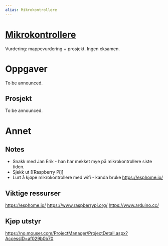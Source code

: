 ```yaml
---
alias: Mikrokontrollere
---
```

# [Mikrokontrollere](https://www.uia.no/studieplaner/topic/IKT104-G?year=2022) 

Vurdering:  mappevurdering + prosjekt. Ingen eksamen.

# Oppgaver
To be announced.

## Prosjekt
To be announced.

# Annet

## Notes
- Snakk med Jan Erik - han har mekket mye på mikrokontrollere siste tiden.
- Sjekk ut [[Raspberry Pi]]
- Lurt å kjøpe mikrokontrollere med wifi - kanda bruke https://esphome.io/

## Viktige ressurser
https://esphome.io/
https://www.raspberrypi.org/
https://www.arduino.cc/

## Kjøp utstyr
https://no.mouser.com/ProjectManager/ProjectDetail.aspx?AccessID=af029b0b70

